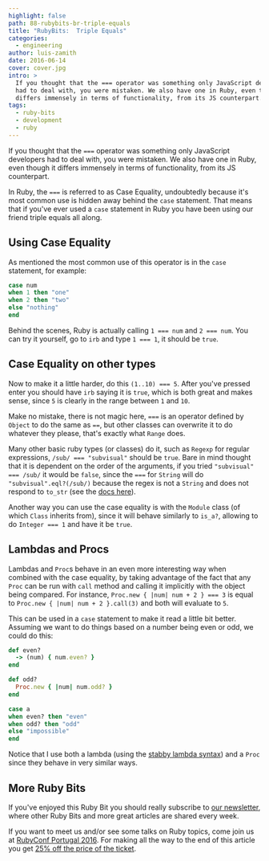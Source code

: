 ```yaml
---
highlight: false
path: 88-rubybits-br-triple-equals
title: "RubyBits:  Triple Equals"
categories:
  - engineering
author: luis-zamith
date: 2016-06-14
cover: cover.jpg
intro: >
  If you thought that the === operator was something only JavaScript developers
  had to deal with, you were mistaken. We also have one in Ruby, even though it
  differs immensely in terms of functionality, from its JS counterpart.
tags:
  - ruby-bits
  - development
  - ruby
---
```


If you thought that the `===` operator was something only JavaScript developers
had to deal with, you were mistaken. We also have one in Ruby, even though it
differs immensely in terms of functionality, from its JS counterpart.

In Ruby, the `===` is referred to as Case Equality, undoubtedly because it's
most common use is hidden away behind the `case` statement. That means that if
you've ever used a `case` statement in Ruby you have been using our friend
triple equals all along.

## Using Case Equality

As mentioned the most common use of this operator is in the `case` statement,
for example:

```ruby
case num
when 1 then "one"
when 2 then "two"
else "nothing"
end
```

Behind the scenes, Ruby is actually calling `1 === num` and `2 === num`. You can try
it yourself, go to `irb` and type `1 === 1`, it should be `true`.

## Case Equality on other types

Now to make it a little harder, do this `(1..10) === 5`. After you've pressed
enter you should have `irb` saying it is `true`, which is both great and makes
sense, since `5` is clearly in the range between `1` and `10`.

Make no mistake, there is not magic here, `===` is an operator defined by
`Object` to do the same as `==`, but other classes can overwrite it to do whatever
they please, that's exactly what `Range` does.

Many other basic ruby types (or classes) do it, such as `Regexp` for regular
expressions, `/sub/ === "subvisual"` should be `true`. Bare in mind thought that
it is dependent on the order of the arguments, if you tried `"subvisual" ===
/sub/` it would be `false`, since the `===` for `String` will do
`"subvisual".eql?(/sub/)` because the regex is not a `String` and does not
respond to `to_str` (see the [docs here](http://ruby-doc.org/core-2.3.0/String.html#method-i-3D-3D-3D)).

Another way you can use the case equality is with the `Module` class (of which
`Class` inherits from), since it will behave similarly to `is_a?`, allowing to
do `Integer === 1` and have it be `true`.

## Lambdas and Procs

Lambdas and `Proc`s behave in an even more interesting way when combined with
the case equality, by taking advantage of the fact that any `Proc` can be run
with `call` method and calling it implicitly with the object being compared. For
instance, `Proc.new { |num| num + 2 } === 3` is equal to `Proc.new { |num| num +
2 }.call(3)` and both will evaluate to `5`.

This can be used in a `case` statement to make it read a little bit better.
Assuming we want to do things based on a number being even or odd, we could do
this:

```ruby
def even?
  -> (num) { num.even? }
end

def odd?
  Proc.new { |num| num.odd? }
end

case a
when even? then "even"
when odd? then "odd"
else "impossible"
end
```

Notice that I use both a lambda (using the [stabby lambda syntax](http://stackoverflow.com/questions/9340117/what-is-the-stab-operator-in-ruby))
and a `Proc` since they behave in very similar ways.

## More Ruby Bits

If you've enjoyed this Ruby Bit you should really subscribe to [our
newsletter](https://subvisual.co/newsletter/), where other Ruby Bits and more
great articles are shared every week.

If you want to meet us and/or see some talks on Ruby topics, come join us at
[RubyConf Portugal 2016](http://rubyconf.pt/). For making all the way to the end
of this article you get [25% off the price of the
ticket](https://ti.to/subvisual/rubyconfpt-2016/discount/good-reader-triple).

